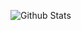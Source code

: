 ![Github Stats](https://github-readme-stats.vercel.app/api?username=Jay0928&show_icons=true&theme=dark&count_private=true)
